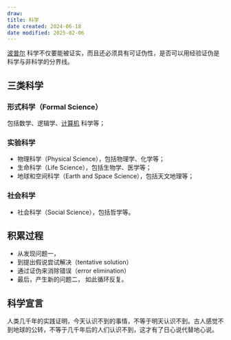 ```yaml
---
draw:
title: 科学
date created: 2024-06-18
date modified: 2025-02-06
---
```


[波普尔](波普尔.md) 科学不仅要能被证实，而且还必须具有可证伪性，是否可以用经验证伪是科学与非科学的分界线。

<!-- more -->

## 三类科学

### 形式科学（Formal Science）

包括数学、逻辑学、[计算机](计算机.md) 科学等；

### 实验科学

- 物理科学（Physical Science），包括物理学、化学等；
- 生命科学（Life Science），包括生物学、医学等；
- 地球和空间科学（Earth and Space Science），包括天文地理等；

### 社会科学

- 社会科学（Social Science），包括哲学等。

## 积累过程

- 从发现问题一，
- 到提出假说尝试解决（tentative solution）
- 通过证伪来消除错误（error elimination）
- 最后，产生新的问题二，
如此循环反复。

## 科学宣言

人类几千年的实践证明，今天认识不到的事情，不等于明天认识不到。古人感觉不到地球的公转，不等于几千年后的人们认识不到，这才有了日心说代替地心说。
